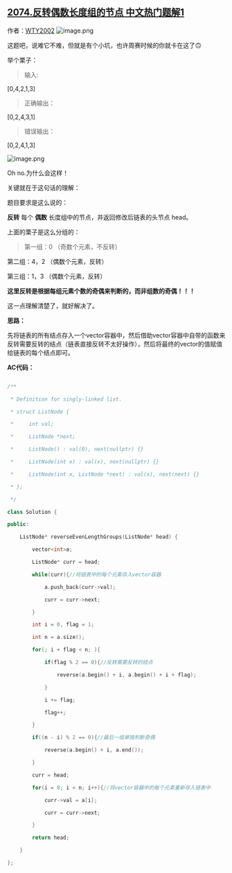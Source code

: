 ## [2074.反转偶数长度组的节点 中文热门题解1](https://leetcode.cn/problems/reverse-nodes-in-even-length-groups/solutions/100000/fan-zhuan-ou-shu-chang-du-zu-de-jie-dian-tnnx)

作者：[WTY2002](https://leetcode.cn/u/WTY2002)
![image.png](https://pic.leetcode-cn.com/1636865566-NSbpxl-image.png)

这题吧，说难它不难，但就是有个小坑，也许周赛时候的你就卡在这了🙃

举个栗子：
> 输入:
[0,4,2,1,3]

> 正确输出：
[0,2,4,3,1]

>错误输出：
[0,2,4,1,3]

![image.png](https://pic.leetcode-cn.com/1636865967-yUkzjM-image.png)

Oh no.为什么会这样！

关键就在于这句话的理解：
题目要求是这么说的：
**反转** 每个 **偶数** 长度组中的节点，并返回修改后链表的头节点 head。

上面的栗子是这么分组的：
>第一组：0 （奇数个元素，不反转）
第二组：4，2 （偶数个元素，反转）
第三组：1，3 （偶数个元素，反转）

**这里反转是根据每组元素个数的奇偶来判断的，而非组数的奇偶！！！**
这一点理解清楚了，就好解决了。

**思路：**
先将链表的所有结点存入一个vector容器中，然后借助vector容器中自带的函数来反转需要反转的结点（链表直接反转不太好操作），然后将最终的vector的值赋值给链表的每个结点即可。

**AC代码：**
```C++ []
/**
 * Definition for singly-linked list.
 * struct ListNode {
 *     int val;
 *     ListNode *next;
 *     ListNode() : val(0), next(nullptr) {}
 *     ListNode(int x) : val(x), next(nullptr) {}
 *     ListNode(int x, ListNode *next) : val(x), next(next) {}
 * };
 */
class Solution {
public:
    ListNode* reverseEvenLengthGroups(ListNode* head) {
        vector<int>a;
        ListNode* curr = head;
        while(curr){//将链表中的每个元素存入vector容器
            a.push_back(curr->val);
            curr = curr->next;
        }
        int i = 0, flag = 1;
        int n = a.size();
        for(; i + flag < n; ){
            if(flag % 2 == 0){//反转需要反转的结点
                reverse(a.begin() + i, a.begin() + i + flag);
            }
            i += flag;
            flag++;
        }
        if((n - i) % 2 == 0){//最后一组单独判断奇偶
            reverse(a.begin() + i, a.end());
        }
        curr = head;
        for(i = 0; i < n; i++){//将vector容器中的每个元素重新存入链表中
            curr->val = a[i];
            curr = curr->next;
        }
        return head;
    }
};
```

